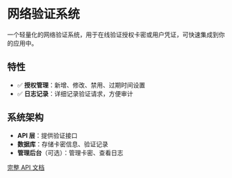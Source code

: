 # 网络验证系统

一个轻量化的网络验证系统，用于在线验证授权卡密或用户凭证，可快速集成到你的应用中。

## 特性

- ✅ **授权管理**：新增、修改、禁用、过期时间设置  
- ✅ **日志记录**：详细记录验证请求，方便审计

## 系统架构

- **API 层**：提供验证接口  
- **数据库**：存储卡密信息、验证记录  
- **管理后台**（可选）：管理卡密、查看日志  

 [完整 API 文档](https://github.com/iYuhuo/fk-yz/blob/1/docs/api.md)

